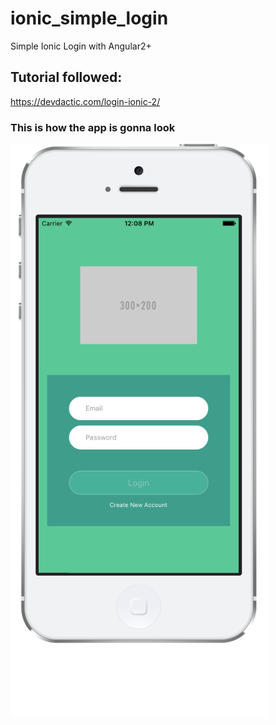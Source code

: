 # ionic_simple_login
Simple Ionic Login with Angular2+

## Tutorial followed:
https://devdactic.com/login-ionic-2/

### This is how the app is gonna look
![sample screen](https://github.com/Ashygoyal/ionic_simple_login/blob/master/images/i2l.png)
